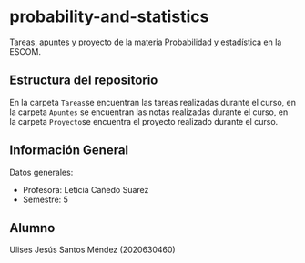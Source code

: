 # probability-and-statistics
Tareas, apuntes y proyecto de la materia Probabilidad y estadística en la ESCOM.
## Estructura del repositorio
En la carpeta `Tareas`se encuentran las tareas realizadas durante el curso, en la carpeta `Apuntes` se encuentran las notas realizadas durante el curso, en la carpeta `Proyecto`se encuentra el proyecto realizado durante el curso.
## Información General
Datos generales:
- Profesora: Leticia Cañedo Suarez
- Semestre: 5
## Alumno
Ulises Jesús Santos Méndez (2020630460)
